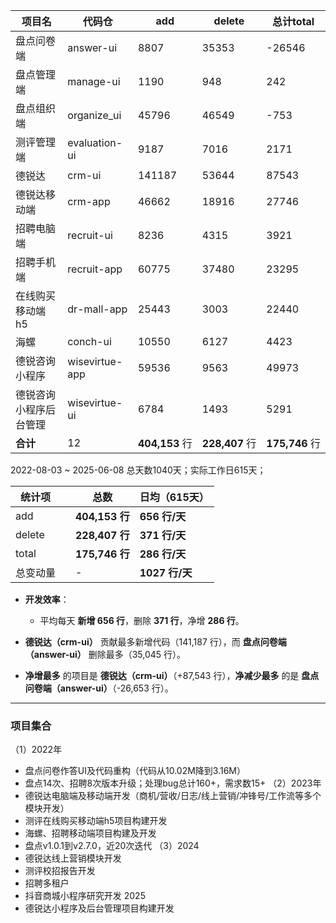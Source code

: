 
| 项目名         | 代码仓            | add           | delete        | 总计total       |
| ----------- | -------------- | ------------- | ------------- | ------------- |
| 盘点问卷端       | answer-ui      | 8807          | 35353         | -26546        |
| 盘点管理端       | manage-ui      | 1190          | 948           | 242           |
| 盘点组织端       | organize_ui    | 45796         | 46549         | -753          |
| 测评管理端       | evaluation-ui  | 9187          | 7016          | 2171          |
| 德锐达         | crm-ui         | 141187        | 53644         | 87543         |
| 德锐达移动端      | crm-app        | 46662         | 18916         | 27746         |
| 招聘电脑端       | recruit-ui     | 8236          | 4315          | 3921          |
| 招聘手机端       | recruit-app    | 60775         | 37480         | 23295         |
| 在线购买移动端h5   | dr-mall-app    | 25443         | 3003          | 22440         |
| 海螺          | conch-ui       | 10550         | 6127          | 4423          |
| 德锐咨询小程序     | wisevirtue-app | 59536         | 9563          | 49973         |
| 德锐咨询小程序后台管理 | wisevirtue-ui  | 6784          | 1493          | 5291          |
| **合计**      | 12             | **404,153** 行 | **228,407** 行 | **175,746** 行 |
2022-08-03 ~ 2025-06-08 总天数1040天；实际工作日615天；



| 统计项    |     | 总数            | 日均（615天）     |
| ------ | --- | ------------- | ------------ |
| add    |     | **404,153 行** | **656 行/天**  |
| delete |     | **228,407 行** | **371 行/天**  |
| total  |     | **175,746 行** | **286 行/天**  |
| 总变动量   |     | -             | **1027 行/天** |

- **开发效率**：
    
    - 平均每天 **新增 656 行**，删除 **371 行**，净增 **286 行**。
    
- **德锐达（crm-ui）** 贡献最多新增代码（141,187 行），而 **盘点问卷端（answer-ui）** 删除最多（35,045 行）。
- **净增最多** 的项目是 **德锐达（crm-ui）**（+87,543 行），**净减少最多** 的是 **盘点问卷端（answer-ui）**（-26,653 行）。


---

### 项目集合


（1）2022年
- 盘点问卷作答UI及代码重构（代码从10.02M降到3.16M）
- 盘点14次、招聘8次版本升级；处理bug总计160+，需求数15+
（2）2023年
- 德锐达电脑端及移动端开发（商机/营收/日志/线上营销/冲锋号/工作流等多个模块开发）
- 测评在线购买移动端h5项目构建开发
- 海螺、招聘移动端项目构建及开发
- 盘点v1.0.1到v2.7.0，近20次迭代
（3）2024
- 德锐达线上营销模块开发
- 测评校招报告开发
- 招聘多租户
- 抖音商城小程序研究开发
2025
- 德锐达小程序及后台管理项目构建开发